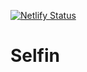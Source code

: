 [![Netlify Status](https://api.netlify.com/api/v1/badges/ab5a3462-72ac-4e08-bc3e-6af8b5c94e39/deploy-status)](https://app.netlify.com/sites/naughty-agnesi-5e9619/deploys)

# Selfin
